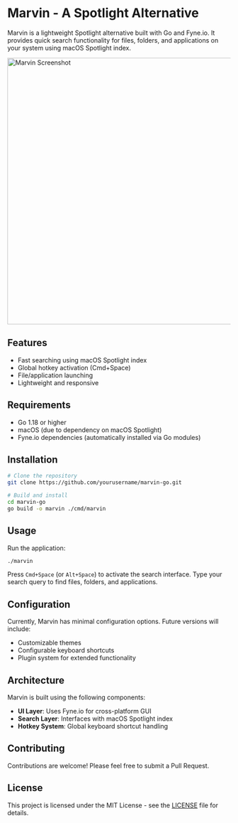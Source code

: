 # Marvin - A Spotlight Alternative

Marvin is a lightweight Spotlight alternative built with Go and Fyne.io. It provides quick search functionality for files, folders, and applications on your system using macOS Spotlight index.

<img src="docs/screenshots/marvin-screenshot.png" alt="Marvin Screenshot" width="600"/>

## Features

- Fast searching using macOS Spotlight index
- Global hotkey activation (Cmd+Space)
- File/application launching
- Lightweight and responsive

## Requirements

- Go 1.18 or higher
- macOS (due to dependency on macOS Spotlight)
- Fyne.io dependencies (automatically installed via Go modules)

## Installation

```bash
# Clone the repository
git clone https://github.com/yourusername/marvin-go.git

# Build and install
cd marvin-go
go build -o marvin ./cmd/marvin
```

## Usage

Run the application:

```bash
./marvin
```

Press `Cmd+Space` (or `Alt+Space`) to activate the search interface. Type your search query to find files, folders, and applications.

## Configuration

Currently, Marvin has minimal configuration options. Future versions will include:

- Customizable themes
- Configurable keyboard shortcuts
- Plugin system for extended functionality

## Architecture

Marvin is built using the following components:

- **UI Layer**: Uses Fyne.io for cross-platform GUI
- **Search Layer**: Interfaces with macOS Spotlight index
- **Hotkey System**: Global keyboard shortcut handling

## Contributing

Contributions are welcome! Please feel free to submit a Pull Request.

## License

This project is licensed under the MIT License - see the [LICENSE](LICENSE) file for details.
